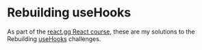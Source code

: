# Rebuilding useHooks

As part of the [react.gg React course](https://react.gg), these are my solutions to the Rebuilding [useHooks](https://usehooks.com/) challenges.
